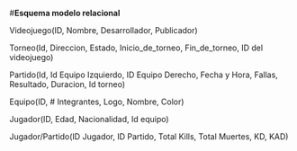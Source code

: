 #**Esquema modelo relacional**

Videojuego(ID, Nombre, Desarrollador, Publicador)

Torneo(Id, Direccion, Estado, Inicio_de_torneo, Fin_de_torneo, ID del videojuego)

Partido(Id, Id Equipo Izquierdo, ID Equipo Derecho, Fecha y Hora, Fallas, Resultado, Duracion, Id torneo)

Equipo(ID, # Integrantes, Logo, Nombre, Color)

Jugador(ID, Edad, Nacionalidad, Id equipo)

Jugador/Partido(ID Jugador, ID Partido, Total Kills, Total Muertes, KD, KAD)